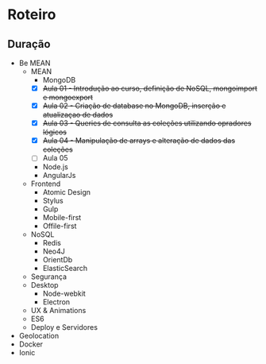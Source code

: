 # Roteiro

## Duração
- Be MEAN
    + MEAN
        * MongoDB
        - [x] ~~Aula 01 - Introdução ao curso, definição de NoSQL, mongoimport e mongoexport~~
        - [x] ~~Aula 02 - Criação de database no MongoDB, inserção e atualizaçao de dados~~
        - [x] ~~Aula 03 - Queries de consulta as coleções utilizando opradores lógicos~~
        - [x] ~~Aula 04 - Manipulação de arrays e alteração de dados das coleções~~
        - [ ] Aula 05
        * Node.js
        * AngularJs
    + Frontend
        * Atomic Design
        * Stylus
        * Gulp
        * Mobile-first
        * Offile-first
    + NoSQL
        * Redis
        * Neo4J
        * OrientDb
        * ElasticSearch
    + Segurança
    + Desktop
        * Node-webkit
        * Electron
    + UX & Animations
    + ES6
    + Deploy e Servidores
- Geolocation
- Docker
- Ionic
